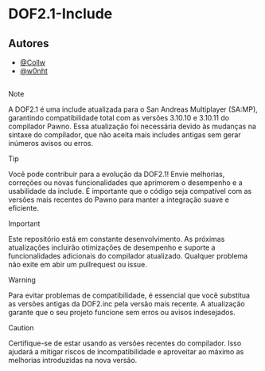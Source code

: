 # DOF2.1-Include

## Autores

- [@Collw](https://www.github.com/Collw)
- [@w0nht](https://www.github.com/w0nht)

##
> [!NOTE]
>A DOF2.1 é uma include atualizada para o San Andreas Multiplayer (SA:MP), garantindo compatibilidade total com as versões 3.10.10 e 3.10.11 do compilador Pawno. Essa atualização foi necessária devido às mudanças na sintaxe do compilador, que não aceita mais includes antigas sem gerar inúmeros avisos ou erros.

> [!TIP]
> Você pode contribuir para a evolução da DOF2.1! Envie melhorias, correções ou novas funcionalidades que aprimorem o desempenho e a usabilidade da include. É importante que o código seja compatível com as versões mais recentes do Pawno para manter a integração suave e eficiente.

> [!IMPORTANT]
> Este repositório está em constante desenvolvimento. As próximas atualizações incluirão otimizações de desempenho e suporte a funcionalidades adicionais do compilador atualizado. Qualquer problema não exite em abir um pullrequest ou issue.

> [!WARNING]
> Para evitar problemas de compatibilidade, é essencial que você substitua as versões antigas da DOF2.inc pela versão mais recente. A atualização garante que o seu projeto funcione sem erros ou avisos indesejados.

> [!CAUTION]
> Certifique-se de estar usando as versões recentes do compilador. Isso ajudará a mitigar riscos de incompatibilidade e aproveitar ao máximo as melhorias introduzidas na nova versão.
